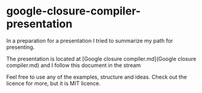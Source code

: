 # google-closure-compiler-presentation
In a preparation for a presentation I tried to summarize my path for presenting.

The presentation is located at [Google closure compiler.md](Google closure compiler.md) and I follow this document in the stream

Feel free to use any of the examples, structure and ideas. Check out the licence for more, but it is MIT licence. 
